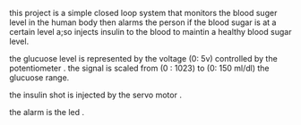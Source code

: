 this project is a simple closed loop system that monitors the blood suger level in the human body then alarms the person 
if the blood sugar is at a certain level a;so injects insulin to the blood to maintin a healthy blood sugar level.

the glucuose level is represented by the voltage (0: 5v) controlled by the potentiometer .
the signal is scaled from (0 : 1023) to (0: 150 ml/dl) the glucuose range.

the insulin shot is injected by the servo motor .

the alarm is the led .

